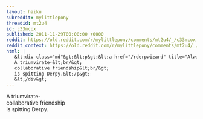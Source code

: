```yaml
---
layout: haiku
subreddit: mylittlepony
threadid: mt2u4
id: c33mcox
published: 2011-11-29T00:00:00 +0000
reddit: https://old.reddit.com/r/mylittlepony/comments/mt2u4/_/c33mcox
reddit_context: https://old.reddit.com/r/mylittlepony/comments/mt2u4/_/c33mcox?context=3
html: |
   &lt;div class="md"&gt;&lt;p&gt;&lt;a href="/rderpwizard" title="Always Relevant / Sock-Rocking-Like-It&amp;#39;s-Still-June / And Derp Up The Jams"&gt;&lt;/a&gt; 
   A triumvirate-&lt;br/&gt;
   collaborative friendship&lt;br/&gt;
   is spitting Derpy.&lt;/p&gt;
   &lt;/div&gt;
---
```


[](/rderpwizard "Always Relevant / Sock-Rocking-Like-It's-Still-June / And Derp Up The Jams") 
A triumvirate-  
collaborative friendship  
is spitting Derpy.